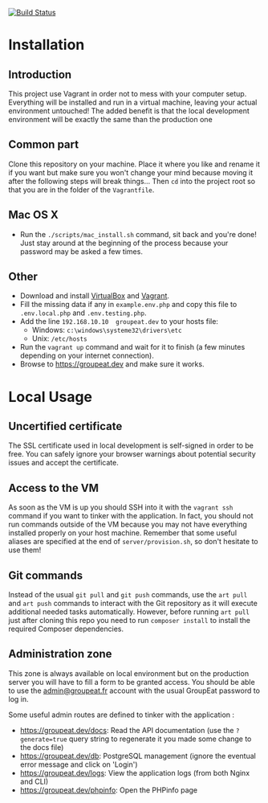 [![Build Status](https://api.shippable.com/projects/54a71363d46935d5fbc15ac1/badge?branchName=master)](https://app.shippable.com/projects/54a71363d46935d5fbc15ac1/builds/latest)

# Installation

## Introduction

This project use Vagrant in order not to mess with your computer setup. Everything will be installed and run in a virtual machine, leaving your actual environment untouched! The added benefit is that the local development environment will be exactly the same than the production one

## Common part

Clone this repository on your machine. Place it where you like and rename it if you want but make sure you won't change your mind because moving it after the following steps will break things... Then `cd` into the project root so that you are in the folder of the `Vagrantfile`.

## Mac OS X
 - Run the `./scripts/mac_install.sh` command, sit back and you're done! Just stay around at the beginning of the process because your password may be asked a few times.

## Other
 - Download and install [VirtualBox](https://www.virtualbox.org/wiki/Downloads) and [Vagrant](https://www.vagrantup.com/downloads.html).
 - Fill the missing data if any in `example.env.php` and copy this file to `.env.local.php` and `.env.testing.php`.
 - Add the line `192.168.10.10  groupeat.dev` to your hosts file:
   - Windows: `c:\windows\systeme32\drivers\etc`
   - Unix: `/etc/hosts`
 - Run the `vagrant up` command and wait for it to finish (a few minutes depending on your internet connection).
 - Browse to https://groupeat.dev and make sure it works.

# Local Usage

## Uncertified certificate

The SSL certificate used in local development is self-signed in order to be free. You can safely ignore your browser warnings about potential security issues and accept the certificate.

## Access to the VM

As soon as the VM is up you should SSH into it with the `vagrant ssh` command if you want to tinker with the application. In fact, you should not run commands outside of the VM because you may not have everything installed properly on your host machine.
Remember that some useful aliases are specified at the end of `server/provision.sh`, so don't hesitate to use them!

## Git commands

Instead of the usual `git pull` and `git push` commands, use the `art pull` and `art push` commands to interact with the Git repository as it will execute additional needed tasks automatically. However, before running `art pull` just after cloning this repo you need to run `composer install` to install the required Composer dependencies.

## Administration zone

This zone is always available on local environment but on the production server you will have to fill a form to be granted access. You should be able to use the admin@groupeat.fr account with the usual GroupEat password to log in.

Some useful admin routes are defined to tinker with the application :

 - https://groupeat.dev/docs: Read the API documentation (use the `?generate=true` query string to regenerate it you made some change to the docs file)
 - https://groupeat.dev/db: PostgreSQL management (ignore the eventual error message and click on 'Login')
 - https://groupeat.dev/logs: View the application logs (from both Nginx and CLI)
 - https://groupeat.dev/phpinfo: Open the PHPinfo page

